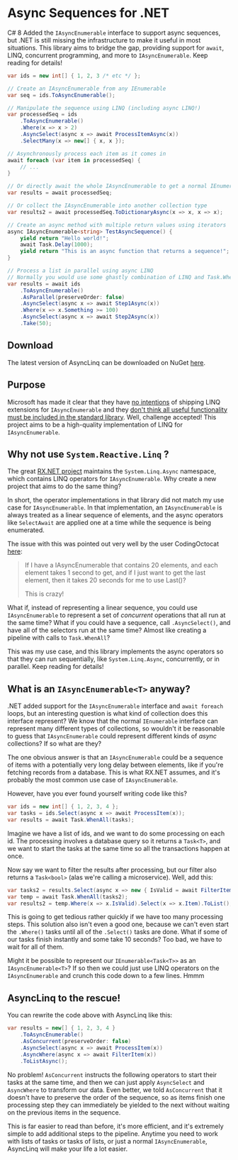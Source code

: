 # Async Sequences for .NET

C# 8 Added the `IAsyncEnumerable` interface to support async sequences, but .NET is still
missing the infrastructure to make it useful in most situations. This library aims to 
bridge the gap, providing support for `await`, LINQ, concurrent programming, and more to 
`IAsyncEnumerable`. Keep reading for details!

```csharp
var ids = new int[] { 1, 2, 3 /* etc */ };

// Create an IAsyncEnumerable from any IEnumerable
var seq = ids.ToAsyncEnumerable();

// Manipulate the sequence using LINQ (including async LINQ!)
var processedSeq = ids
    .ToAsyncEnumerable()
    .Where(x => x > 2)
    .AsyncSelect(async x => await ProcessItemAsync(x))
    .SelectMany(x => new[] { x, x });

// Asynchronously process each item as it comes in
await foreach (var item in processedSeq) {
    // ...
}

// Or directly await the whole IAsyncEnumerable to get a normal IEnumerable
var results = await processedSeq;

// Or collect the IAsyncEnumerable into another collection type
var results2 = await processedSeq.ToDictionaryAsync(x => x, x => x);

// Create an async method with multiple return values using iterators
async IAsyncEnumerable<string> TestAsyncSequence() {
    yield return "Hello world!";
    await Task.Delay(1000);
    yield return "This is an async function that returns a sequence!";
}

// Process a list in parallel using async LINQ
// Normally you would use some ghastly combination of LINQ and Task.WhenAll for this
var results = await ids
    .ToAsyncEnumerable()
    .AsParallel(preserveOrder: false)
    .AsyncSelect(async x => await Step1Async(x))
    .Where(x => x.Something >= 100)
    .AsyncSelect(async x => await Step2Async(x))
    .Take(50);
```

## Download
The latest version of AsyncLinq can be downloaded on NuGet [here](https://example.com).

## Purpose
Microsoft has made it clear that they have 
[no intentions](https://github.com/dotnet/runtime/issues/31580#issuecomment-581065904) 
of shipping LINQ extensions for `IAsyncEnumerable` and they 
[don't think all useful functionality must be included in the standard 
library](https://github.com/dotnet/runtime/issues/31580#issuecomment-636364261). Well, 
challenge accepted! This project aims to be a high-quality implementation of
LINQ for `IAsyncEnumerable`.

## Why not use `System.Reactive.Linq` ?
The great [RX.NET project](https://github.com/dotnet/reactive) maintains the 
`System.Linq.Async` namespace, which contains LINQ operators for `IAsyncEnumerable`. Why
create a new project that aims to do the same thing?

In short, the operator implementations in that library did not match my use case for
`IAsyncEnumerable`. In that implementation, an `IAsyncEnumerable` is always treated
as a linear sequence of elements, and the async operators like `SelectAwait` are applied
one at a time while the sequence is being enumerated.

The issue with this was pointed out very well by the user CodingOctocat 
[here](https://github.com/dotnet/runtime/issues/29145#issuecomment-495878382):

> If I have a IAsyncEnumerable that contains 20 elements, and each element takes 1 second to 
> get, and if I just want to get the last element, then it takes 20 seconds for me to use 
> Last()?
>
> This is crazy!

What if, instead of representing a linear sequence, you could use `IAsyncEnumerable` to 
represent a set of *concurrent* operations that all run at the same time? What if you
could have a sequence, call `.AsyncSelect()`, and have all of the selectors run 
at the same time? Almost like creating a pipeline with calls to `Task.WhenAll`? 

This was my use case, and this library implements the async operators so that they can
run sequentially, like `System.Linq.Async`, concurrently, or in parallel. Keep reading
for details! 

## What is an `IAsyncEnumerable<T>` anyway?
.NET added support for the `IAsyncEnumerable` interface and `await foreach` loops, but an 
interesting question is what kind of collection does this interface represent? We know that
the normal `IEnumerable` interface can represent many different types of collections, so 
wouldn't it be reasonable to guess that `IAsyncEnumerable` could represent different
kinds of *async* collections? If so what are they?

The one obvious answer is that an `IAsyncEnumerable` could be a sequence of items with a
potentially very long delay between elements, like if you're fetching records from a
database. This is what RX.NET assumes, and it's probably the most common use case of
`IAsyncEnumerable`.

However, have you ever found yourself writing code like this?

```csharp
var ids = new int[] { 1, 2, 3, 4 };
var tasks = ids.Select(async x => await ProcessItem(x));
var results = await Task.WhenAll(tasks);
```

Imagine we have a list of ids, and we want to do some processing on each id. The
processing involves a database query so it returns a `Task<T>`, and we want to start the
tasks at the same time so all the transactions happen at once. 

Now say we want to filter the results after processing, but our filter also returns a 
`Task<bool>` (alas we're calling a microservice). Well, add this:

```csharp
var tasks2 = results.Select(async x => new { IsValid = await FilterItem(x), Item = x });
var temp = await Task.WhenAll(tasks2);
var results2 = temp.Where(x => x.IsValid).Select(x => x.Item).ToList();
```

This is going to get tedious rather quickly if we have too many processing steps. This 
solution also isn't even a good one, because we can't even start the `.Where()` tasks
until all of the `.Select()` tasks are done. What if some of our tasks finish instantly
and some take 10 seconds? Too bad, we have to wait for all of them. 

Might it be possible to represent our `IEnumerable<Task<T>>` as an `IAsyncEnumerable<T>`?
If so then we could just use LINQ operators on the `IAsyncEnumerable` and crunch this code
down to a few lines. Hmmm

## AsyncLinq to the rescue!
You can rewrite the code above with AsyncLinq like this:

```csharp
var results = new[] { 1, 2, 3, 4 }
    .ToAsyncEnumerable()
    .AsConcurrent(preserveOrder: false)
    .AsyncSelect(async x => await ProcessItem(x))
    .AsyncWhere(async x => await FilterItem(x))
    .ToListAsync();
```

No problem! `AsConcurrent` instructs the following operators to start their tasks at the
same time, and then we can just apply `AsyncSelect` and `AsyncWhere` to transform our data.
Even better, we told `AsConcurrent` that it doesn't have to preserve the order of the
sequence, so as items finish one processing step they can immediately be yielded to the next
without waiting on the previous items in the sequence. 

This is far easier to read than before, it's more efficient, and it's extremely simple to
add additional steps to the pipeline. Anytime you need to work with lists of tasks
or tasks of lists, or just a normal `IAsyncEnumerable`, AsyncLinq will make your life a lot 
easier.